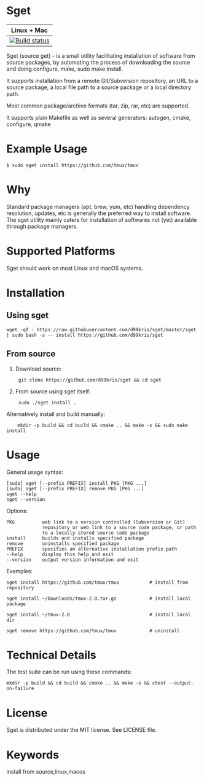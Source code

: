 Sget
====

| **Linux + Mac** |
|-----------------|
| [![Build status](https://travis-ci.org/d99kris/sget.svg?branch=master)](https://travis-ci.org/d99kris/sget) |

Sget (source get) - is a small utility facilitating installation of software from source
packages, by automating the process of downloading the source and doing configure, make,
sudo make install.

It supports installation from a remote Git/Subversion repository, an URL to a source package,
a local file path to a source package or a local directory path.

Most common package/archive formats (tar, zip, rar, etc) are supported.

It supports plain Makefile as well as several generators: autogen, cmake, configure, qmake

Example Usage
=============

    $ sudo sget install https://github.com/tmux/tmux

Why
===
Standard package managers (apt, brew, yum, etc) handling dependency resolution,
updates, etc is generally the preferred way to install software. The sget
utility mainly caters for installation of softwares not (yet) available through
package managers. 

Supported Platforms
===================
Sget should work on most Linux and macOS systems.

Installation
============

Using sget
----------

    wget -qO - https://raw.githubusercontent.com/d99kris/sget/master/sget | sudo bash -s -- install https://github.com/d99kris/sget

From source
-----------
1. Download source:

        git clone https://github.com/d99kris/sget && cd sget

2. From source using sget itself:

        sudo ./sget install . 

Alternatively install and build manually:

        mkdir -p build && cd build && cmake .. && make -s && sudo make install

Usage
=====

General usage syntax:

    [sudo] sget [--prefix PREFIX] install PKG [PKG ...]
    [sudo] sget [--prefix PREFIX] remove PKG [PKG ...]
    sget --help
    sget --version

Options:

    PKG          web link to a version controlled (Subversion or Git) 
                 repository or web link to a source code package, or path 
                 to a locally stored source code package
    install      builds and installs specified package
    remove       uninstalls specified package
    PREFIX       specifies an alternative installation prefix path
    --help       display this help and exit
    --version    output version information and exit

Examples:

    sget install https://github.com/tmux/tmux           # install from repository

    sget install ~/Downloads/tmux-2.8.tar.gz            # install local package

    sget install ~/tmux-2.8                             # install local dir

    sget remove https://github.com/tmux/tmux            # uninstall

Technical Details
=================
The test suite can be run using these commands:

    mkdir -p build && cd build && cmake .. && make -s && ctest --output-on-failure

License
=======
Sget is distributed under the MIT license. See LICENSE file.

Keywords
========
install from source,linux,macos

